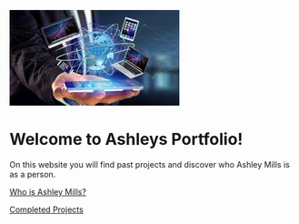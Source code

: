 
![Banner](./homepage.jpg)

# Welcome to Ashleys Portfolio! # 
On this website you will find past projects and discover who Ashley Mills is as a person. 

[Who is Ashley Mills?](./aboutMe)

[Completed Projects](./projects)





